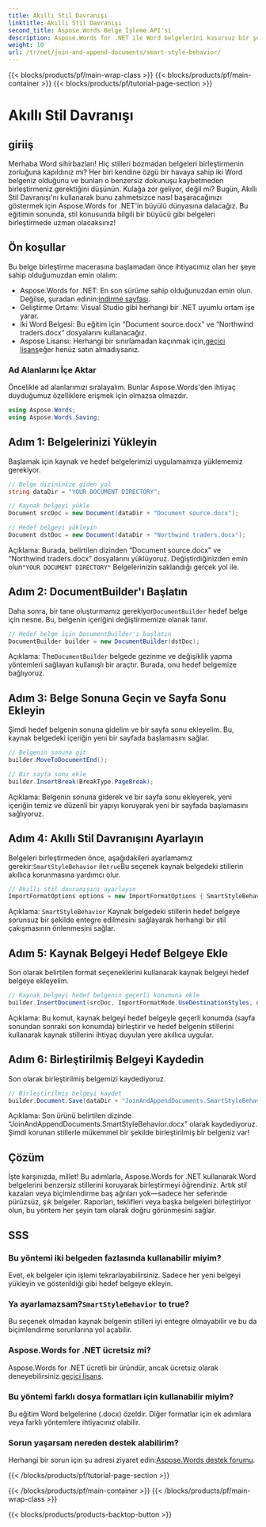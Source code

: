 ```yaml
---
title: Akıllı Stil Davranışı
linktitle: Akıllı Stil Davranışı
second_title: Aspose.Words Belge İşleme API'si
description: Aspose.Words for .NET ile Word belgelerini kusursuz bir şekilde birleştirmeyi, stilleri korumayı ve profesyonel sonuçlar elde etmeyi öğrenin.
weight: 10
url: /tr/net/join-and-append-documents/smart-style-behavior/
---
```


{{< blocks/products/pf/main-wrap-class >}}
{{< blocks/products/pf/main-container >}}
{{< blocks/products/pf/tutorial-page-section >}}

# Akıllı Stil Davranışı

## giriiş

Merhaba Word sihirbazları! Hiç stilleri bozmadan belgeleri birleştirmenin zorluğuna kapıldınız mı? Her biri kendine özgü bir havaya sahip iki Word belgeniz olduğunu ve bunları o benzersiz dokunuşu kaybetmeden birleştirmeniz gerektiğini düşünün. Kulağa zor geliyor, değil mi? Bugün, Akıllı Stil Davranışı'nı kullanarak bunu zahmetsizce nasıl başaracağınızı göstermek için Aspose.Words for .NET'in büyülü dünyasına dalacağız. Bu eğitimin sonunda, stil konusunda bilgili bir büyücü gibi belgeleri birleştirmede uzman olacaksınız!

## Ön koşullar

Bu belge birleştirme macerasına başlamadan önce ihtiyacımız olan her şeye sahip olduğumuzdan emin olalım:

-  Aspose.Words for .NET: En son sürüme sahip olduğunuzdan emin olun. Değilse, şuradan edinin:[indirme sayfası](https://releases.aspose.com/words/net/).
- Geliştirme Ortamı: Visual Studio gibi herhangi bir .NET uyumlu ortam işe yarar.
- İki Word Belgesi: Bu eğitim için “Document source.docx” ve “Northwind traders.docx” dosyalarını kullanacağız.
-  Aspose Lisansı: Herhangi bir sınırlamadan kaçınmak için,[geçici lisans](https://purchase.aspose.com/temporary-license/)eğer henüz satın almadıysanız.

### Ad Alanlarını İçe Aktar

Öncelikle ad alanlarımızı sıralayalım. Bunlar Aspose.Words'den ihtiyaç duyduğumuz özelliklere erişmek için olmazsa olmazdır.

```csharp
using Aspose.Words;
using Aspose.Words.Saving;
```

## Adım 1: Belgelerinizi Yükleyin

Başlamak için kaynak ve hedef belgelerimizi uygulamamıza yüklememiz gerekiyor.

```csharp
// Belge dizininize giden yol
string dataDir = "YOUR DOCUMENT DIRECTORY";

// Kaynak belgeyi yükle
Document srcDoc = new Document(dataDir + "Document source.docx");

// Hedef belgeyi yükleyin
Document dstDoc = new Document(dataDir + "Northwind traders.docx");
```

Açıklama:
 Burada, belirtilen dizinden “Document source.docx” ve “Northwind traders.docx” dosyalarını yüklüyoruz. Değiştirdiğinizden emin olun`"YOUR DOCUMENT DIRECTORY"` Belgelerinizin saklandığı gerçek yol ile.

## Adım 2: DocumentBuilder'ı Başlatın

 Daha sonra, bir tane oluşturmamız gerekiyor`DocumentBuilder` hedef belge için nesne. Bu, belgenin içeriğini değiştirmemize olanak tanır.

```csharp
// Hedef belge için DocumentBuilder'ı başlatın
DocumentBuilder builder = new DocumentBuilder(dstDoc);
```

Açıklama:
 The`DocumentBuilder` belgede gezinme ve değişiklik yapma yöntemleri sağlayan kullanışlı bir araçtır. Burada, onu hedef belgemize bağlıyoruz.

## Adım 3: Belge Sonuna Geçin ve Sayfa Sonu Ekleyin

Şimdi hedef belgenin sonuna gidelim ve bir sayfa sonu ekleyelim. Bu, kaynak belgedeki içeriğin yeni bir sayfada başlamasını sağlar.

```csharp
// Belgenin sonuna git
builder.MoveToDocumentEnd();

// Bir sayfa sonu ekle
builder.InsertBreak(BreakType.PageBreak);
```

Açıklama:
Belgenin sonuna giderek ve bir sayfa sonu ekleyerek, yeni içeriğin temiz ve düzenli bir yapıyı koruyarak yeni bir sayfada başlamasını sağlıyoruz.

## Adım 4: Akıllı Stil Davranışını Ayarlayın

 Belgeleri birleştirmeden önce, aşağıdakileri ayarlamamız gerekir:`SmartStyleBehavior` ile`true`Bu seçenek kaynak belgedeki stillerin akıllıca korunmasına yardımcı olur.

```csharp
// Akıllı stil davranışını ayarlayın
ImportFormatOptions options = new ImportFormatOptions { SmartStyleBehavior = true };
```

Açıklama:
`SmartStyleBehavior` Kaynak belgedeki stillerin hedef belgeye sorunsuz bir şekilde entegre edilmesini sağlayarak herhangi bir stil çakışmasının önlenmesini sağlar.

## Adım 5: Kaynak Belgeyi Hedef Belgeye Ekle

Son olarak belirtilen format seçeneklerini kullanarak kaynak belgeyi hedef belgeye ekleyelim.

```csharp
// Kaynak belgeyi hedef belgenin geçerli konumuna ekle
builder.InsertDocument(srcDoc, ImportFormatMode.UseDestinationStyles, options);
```

Açıklama:
Bu komut, kaynak belgeyi hedef belgeyle geçerli konumda (sayfa sonundan sonraki son konumda) birleştirir ve hedef belgenin stillerini kullanarak kaynak stillerini ihtiyaç duyulan yere akıllıca uygular.

## Adım 6: Birleştirilmiş Belgeyi Kaydedin

Son olarak birleştirilmiş belgemizi kaydediyoruz.

```csharp
// Birleştirilmiş belgeyi kaydet
builder.Document.Save(dataDir + "JoinAndAppendDocuments.SmartStyleBehavior.docx");
```

Açıklama:
Son ürünü belirtilen dizinde “JoinAndAppendDocuments.SmartStyleBehavior.docx” olarak kaydediyoruz. Şimdi korunan stillerle mükemmel bir şekilde birleştirilmiş bir belgeniz var!

## Çözüm

İşte karşınızda, millet! Bu adımlarla, Aspose.Words for .NET kullanarak Word belgelerini benzersiz stillerini koruyarak birleştirmeyi öğrendiniz. Artık stil kazaları veya biçimlendirme baş ağrıları yok—sadece her seferinde pürüzsüz, şık belgeler. Raporları, teklifleri veya başka belgeleri birleştiriyor olun, bu yöntem her şeyin tam olarak doğru görünmesini sağlar.

## SSS

### Bu yöntemi iki belgeden fazlasında kullanabilir miyim?
Evet, ek belgeler için işlemi tekrarlayabilirsiniz. Sadece her yeni belgeyi yükleyin ve gösterildiği gibi hedef belgeye ekleyin.

### Ya ayarlamazsam?`SmartStyleBehavior` to true?
Bu seçenek olmadan kaynak belgenin stilleri iyi entegre olmayabilir ve bu da biçimlendirme sorunlarına yol açabilir.

### Aspose.Words for .NET ücretsiz mi?
 Aspose.Words for .NET ücretli bir üründür, ancak ücretsiz olarak deneyebilirsiniz.[geçici lisans](https://purchase.aspose.com/temporary-license/).

### Bu yöntemi farklı dosya formatları için kullanabilir miyim?
Bu eğitim Word belgelerine (.docx) özeldir. Diğer formatlar için ek adımlara veya farklı yöntemlere ihtiyacınız olabilir.

### Sorun yaşarsam nereden destek alabilirim?
 Herhangi bir sorun için şu adresi ziyaret edin:[Aspose.Words destek forumu](https://forum.aspose.com/c/words/8).

{{< /blocks/products/pf/tutorial-page-section >}}

{{< /blocks/products/pf/main-container >}}
{{< /blocks/products/pf/main-wrap-class >}}

{{< blocks/products/products-backtop-button >}}
